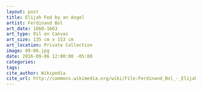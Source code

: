 ```yaml
---
layout: post
title: Elijah Fed by an Angel
artist: Ferdinand Bol
art_date: 1660-1663
art_type: Oil on Canvas
art_size: 135 cm x 153 cm
art_location: Private Collection
image: 09-06.jpg
date: 2016-09-06 12:00:00 -05:00
categories:
tags:
cite_author: Wikipedia
cite_url: http://commons.wikimedia.org/wiki/File:Ferdinand_Bol_-_Elijah_Fed_by_an_Angel_-_WGA2360.jpg
---
```

